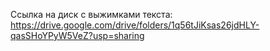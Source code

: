 Ссылка на диск с выжимками текста:
https://drive.google.com/drive/folders/1q56tJiKsas26jdHLY-qasSHoYPyW5VeZ?usp=sharing

